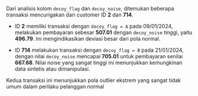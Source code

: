 Dari analisis kolom `decoy_flag` dan `decoy_noise`, ditemukan beberapa transaksi mencurigakan dari customer ID **2** dan **714**.

- ID **2** memiliki transaksi dengan `decoy_flag = A` pada 09/01/2024, melakukan pembayaran sebesar **507.01** dengan `decoy_noise` tinggi, yaitu **496.79**. Ini mengindikasikan deviasi besar dari pola normal.
  
- ID **714** melakukan transaksi dengan `decoy_flag = B` pada 21/01/2024, dengan nilai `decoy_noise` mencapai **705.01** untuk pembayaran senilai **667.68**. Nilai noise yang sangat tinggi ini menunjukkan kemungkinan data sintetis atau dimanipulasi.

Kedua transaksi ini menunjukkan pola outlier ekstrem yang sangat tidak umum dalam perilaku pelanggan normal